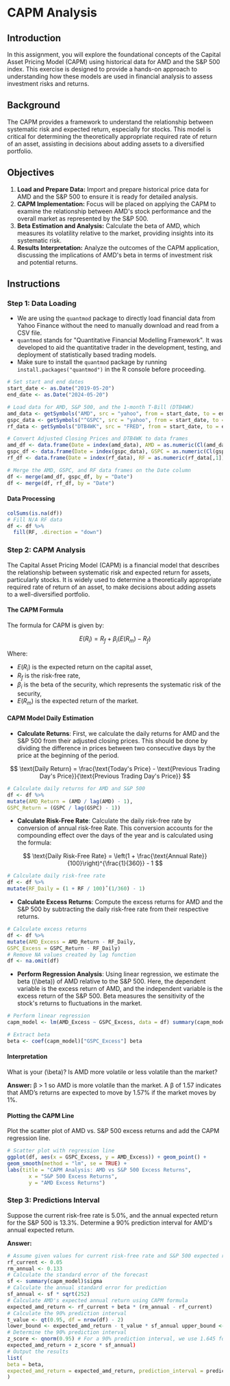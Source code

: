 
# CAPM Analysis

## Introduction

In this assignment, you will explore the foundational concepts of the Capital Asset Pricing Model (CAPM) using historical data for AMD and the S&P 500 index. This exercise is designed to provide a hands-on approach to understanding how these models are used in financial analysis to assess investment risks and returns.

## Background

The CAPM provides a framework to understand the relationship between systematic risk and expected return, especially for stocks. This model is critical for determining the theoretically appropriate required rate of return of an asset, assisting in decisions about adding assets to a diversified portfolio.

## Objectives

1. **Load and Prepare Data:** Import and prepare historical price data for AMD and the S&P 500 to ensure it is ready for detailed analysis.
2. **CAPM Implementation:** Focus will be placed on applying the CAPM to examine the relationship between AMD's stock performance and the overall market as represented by the S&P 500.
3. **Beta Estimation and Analysis:** Calculate the beta of AMD, which measures its volatility relative to the market, providing insights into its systematic risk.
4. **Results Interpretation:** Analyze the outcomes of the CAPM application, discussing the implications of AMD's beta in terms of investment risk and potential returns.

## Instructions

### Step 1: Data Loading

- We are using the `quantmod` package to directly load financial data from Yahoo Finance without the need to manually download and read from a CSV file.
- `quantmod` stands for "Quantitative Financial Modelling Framework". It was developed to aid the quantitative trader in the development, testing, and deployment of statistically based trading models.
- Make sure to install the `quantmod` package by running `install.packages("quantmod")` in the R console before proceeding.

```r
# Set start and end dates
start_date <- as.Date("2019-05-20")
end_date <- as.Date("2024-05-20")

# Load data for AMD, S&P 500, and the 1-month T-Bill (DTB4WK)
amd_data <- getSymbols("AMD", src = "yahoo", from = start_date, to = end_date, auto.assign = FALSE)
gspc_data <- getSymbols("^GSPC", src = "yahoo", from = start_date, to = end_date, auto.assign = FALSE)
rf_data <- getSymbols("DTB4WK", src = "FRED", from = start_date, to = end_date, auto.assign = FALSE)

# Convert Adjusted Closing Prices and DTB4WK to data frames
amd_df <- data.frame(Date = index(amd_data), AMD = as.numeric(Cl(amd_data)))
gspc_df <- data.frame(Date = index(gspc_data), GSPC = as.numeric(Cl(gspc_data)))
rf_df <- data.frame(Date = index(rf_data), RF = as.numeric(rf_data[,1]))  # Accessing the first column of rf_data

# Merge the AMD, GSPC, and RF data frames on the Date column
df <- merge(amd_df, gspc_df, by = "Date")
df <- merge(df, rf_df, by = "Date")
```

#### Data Processing 
```r
colSums(is.na(df))
# Fill N/A RF data
df <- df %>%
  fill(RF, .direction = "down") 
```

### Step 2: CAPM Analysis

The Capital Asset Pricing Model (CAPM) is a financial model that describes the relationship between systematic risk and expected return for assets, particularly stocks. It is widely used to determine a theoretically appropriate required rate of return of an asset, to make decisions about adding assets to a well-diversified portfolio.

#### The CAPM Formula
The formula for CAPM is given by:

$$
E(R_i) = R_f + \beta_i (E(R_m) - R_f)
$$

Where:

- $E(R_i)$ is the expected return on the capital asset,
- $R_f$ is the risk-free rate,
- $\beta_i$ is the beta of the security, which represents the systematic risk of the security,
- $E(R_m)$ is the expected return of the market.



#### CAPM Model Daily Estimation

- **Calculate Returns**: First, we calculate the daily returns for AMD and the S&P 500 from their adjusted closing prices. This should be done by dividing the difference in prices between two consecutive days by the price at the beginning of the period.
  
$$
\text{Daily Return} = \frac{\text{Today's Price} - \text{Previous Trading Day's Price}}{\text{Previous Trading Day's Price}}
$$

```r
# Calculate daily returns for AMD and S&P 500
df <- df %>%
mutate(AMD_Return = (AMD / lag(AMD) - 1),
GSPC_Return = (GSPC / lag(GSPC) - 1))
```

- **Calculate Risk-Free Rate**: Calculate the daily risk-free rate by conversion of annual risk-free Rate. This conversion accounts for the compounding effect over the days of the year and is calculated using the formula:
  
$$
\text{Daily Risk-Free Rate} = \left(1 + \frac{\text{Annual Rate}}{100}\right)^{\frac{1}{360}} - 1
$$

```r
# Calculate daily risk-free rate
df <- df %>%
mutate(RF_Daily = (1 + RF / 100)ˆ(1/360) - 1)
```


- **Calculate Excess Returns**: Compute the excess returns for AMD and the S&P 500 by subtracting the daily risk-free rate from their respective returns.

```r
# Calculate excess returns
df <- df %>%
mutate(AMD_Excess = AMD_Return - RF_Daily,
GSPC_Excess = GSPC_Return - RF_Daily)
# Remove NA values created by lag function
df <- na.omit(df)
```


- **Perform Regression Analysis**: Using linear regression, we estimate the beta (\(\beta\)) of AMD relative to the S&P 500. Here, the dependent variable is the excess return of AMD, and the independent variable is the excess return of the S&P 500. Beta measures the sensitivity of the stock's returns to fluctuations in the market.

```r
# Perform linear regression
capm_model <- lm(AMD_Excess ~ GSPC_Excess, data = df) summary(capm_model)

# Extract beta
beta <- coef(capm_model)["GSPC_Excess"] beta
```


#### Interpretation

What is your \(\beta\)? Is AMD more volatile or less volatile than the market?

**Answer:**
β > 1 so AMD is more volatile than the market. A β of 1.57 indicates that AMD’s returns are expected to move by 1.57% if the market moves by 1%.

#### Plotting the CAPM Line
Plot the scatter plot of AMD vs. S&P 500 excess returns and add the CAPM regression line.

```r
# Scatter plot with regression line
ggplot(df, aes(x = GSPC_Excess, y = AMD_Excess)) + geom_point() +
geom_smooth(method = "lm", se = TRUE) +
labs(title = "CAPM Analysis: AMD vs S&P 500 Excess Returns",
       x = "S&P 500 Excess Returns",
       y = "AMD Excess Returns")
```

### Step 3: Predictions Interval
Suppose the current risk-free rate is 5.0%, and the annual expected return for the S&P 500 is 13.3%. Determine a 90% prediction interval for AMD's annual expected return.



**Answer:**

```r
# Assume given values for current risk-free rate and S&P 500 expected return
rf_current <- 0.05
rm_annual <- 0.133
# Calculate the standard error of the forecast
sf <- summary(capm_model)$sigma
# Calculate the annual standard error for prediction
sf_annual <- sf * sqrt(252)
# Calculate AMD's expected annual return using CAPM formula
expected_amd_return <- rf_current + beta * (rm_annual - rf_current)
# Calculate the 90% prediction interval
t_value <- qt(0.95, df = nrow(df) - 2)
lower_bound <- expected_amd_return - t_value * sf_annual upper_bound <- expected_amd_return + t_value * sf_annual
# Determine the 90% prediction interval
z_score <- qnorm(0.95) # For a 90% prediction interval, we use 1.645 for one tail prediction_interval <- c(expected_amd_return - z_score * sf_annual,
expected_amd_return + z_score * sf_annual)
# Output the results
list(
beta = beta,
expected_amd_return = expected_amd_return, prediction_interval = prediction_interval
)
```
